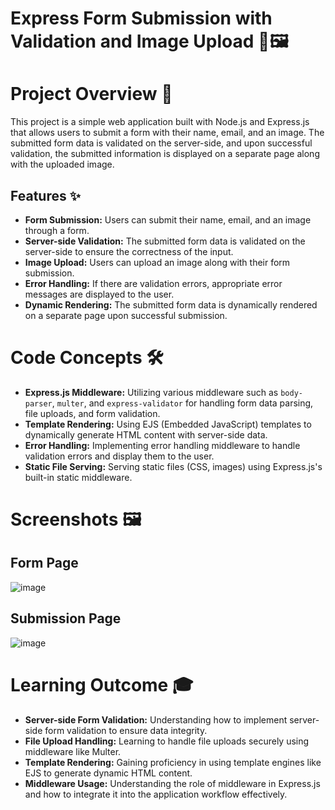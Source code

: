 # Express Form Submission with Validation and Image Upload 📝🖼️


# Project Overview 🚀

This project is a simple web application built with Node.js and Express.js that allows users to submit a form with their name, email, and an image. The submitted form data is validated on the server-side, and upon successful validation, the submitted information is displayed on a separate page along with the uploaded image.

## Features ✨

- **Form Submission:** Users can submit their name, email, and an image through a form.
- **Server-side Validation:** The submitted form data is validated on the server-side to ensure the correctness of the input.
- **Image Upload:** Users can upload an image along with their form submission.
- **Error Handling:** If there are validation errors, appropriate error messages are displayed to the user.
- **Dynamic Rendering:** The submitted form data is dynamically rendered on a separate page upon successful submission.

# Code Concepts 🛠️

- **Express.js Middleware:** Utilizing various middleware such as `body-parser`, `multer`, and `express-validator` for handling form data parsing, file uploads, and form validation.
- **Template Rendering:** Using EJS (Embedded JavaScript) templates to dynamically generate HTML content with server-side data.
- **Error Handling:** Implementing error handling middleware to handle validation errors and display them to the user.
- **Static File Serving:** Serving static files (CSS, images) using Express.js's built-in static middleware.

# Screenshots 🖼️

## Form Page
![image](https://github.com/Arshpreet-Singh-1/Express-Form-Submission-with-Validation-and-Image-Upload/assets/84027648/08149d5e-5bd8-436c-9ea9-2e4ed1eba51f)


## Submission Page
![image](https://github.com/Arshpreet-Singh-1/Express-Form-Submission-with-Validation-and-Image-Upload/assets/84027648/e9ed18c9-86b8-4fde-8c5b-fd5216cdc89b)


# Learning Outcome 🎓

- **Server-side Form Validation:** Understanding how to implement server-side form validation to ensure data integrity.
- **File Upload Handling:** Learning to handle file uploads securely using middleware like Multer.
- **Template Rendering:** Gaining proficiency in using template engines like EJS to generate dynamic HTML content.
- **Middleware Usage:** Understanding the role of middleware in Express.js and how to integrate it into the application workflow effectively.
